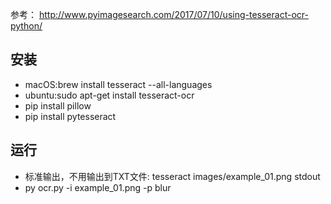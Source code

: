 参考：
http://www.pyimagesearch.com/2017/07/10/using-tesseract-ocr-python/


## 安装
* macOS:brew install tesseract --all-languages
* ubuntu:sudo apt-get install tesseract-ocr
* pip install pillow
* pip install pytesseract


## 运行


* 标准输出，不用输出到TXT文件:
tesseract images/example_01.png stdout
* py ocr.py -i  example_01.png -p blur